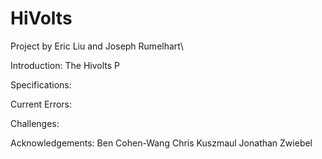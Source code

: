 # HiVolts
Project by Eric Liu and Joseph Rumelhart\

Introduction: 
The Hivolts P

Specifications:

Current Errors:

Challenges:

Acknowledgements: 
Ben Cohen-Wang
Chris Kuszmaul
Jonathan Zwiebel
